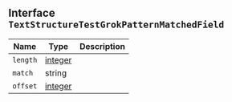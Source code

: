 ## Interface `TextStructureTestGrokPatternMatchedField`

| Name | Type | Description |
| - | - | - |
| `length` | [integer](./integer.md) | &nbsp; |
| `match` | string | &nbsp; |
| `offset` | [integer](./integer.md) | &nbsp; |
